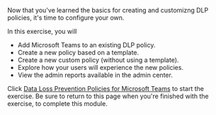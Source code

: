 Now that you've learned the basics for creating and customizng DLP policies, it's time to configure your own. 

In this exercise, you will 
- Add Microsoft Teams to an existing DLP policy.
- Create a new policy based on a template.
- Create a new custom policy (without using a template).
- Explore how your users will experience the new policies.
- View the admin reports available in the admin center.

Click [Data Loss Prevention Policies for Microsoft Teams](https://aka.ms/TeamsDLPguide?azure-portal=true) to start the exercise. Be sure to return to this page when you're finished with the exercise, to complete this module.